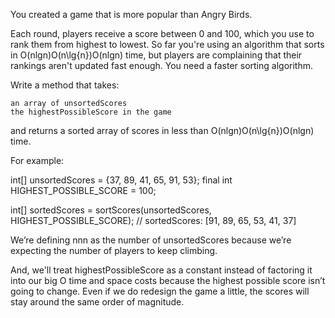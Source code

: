  You created a game that is more popular than Angry Birds.

Each round, players receive a score between 0 and 100, which you use to rank them from highest to lowest. So far you're using an algorithm that sorts in O(nlg⁡n)O(n\lg{n})O(nlgn) time, but players are complaining that their rankings aren't updated fast enough. You need a faster sorting algorithm.

Write a method that takes:

    an array of unsortedScores
    the highestPossibleScore in the game

and returns a sorted array of scores in less than O(nlg⁡n)O(n\lg{n})O(nlgn) time.

For example:

  int[] unsortedScores = {37, 89, 41, 65, 91, 53};
final int HIGHEST_POSSIBLE_SCORE = 100;

int[] sortedScores = sortScores(unsortedScores, HIGHEST_POSSIBLE_SCORE);
// sortedScores: [91, 89, 65, 53, 41, 37]

We’re defining nnn as the number of unsortedScores because we’re expecting the number of players to keep climbing.

And, we'll treat highestPossibleScore as a constant instead of factoring it into our big O time and space costs because the highest possible score isn’t going to change. Even if we do redesign the game a little, the scores will stay around the same order of magnitude. 